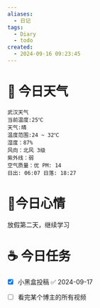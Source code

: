 ```yaml
---
aliases:
  - 日记
tags:
  - Diary
  - todo
created:
  - 2024-09-16 09:23:45
---
```

# 🌅 今日天气

``` 
武汉天气
当前温度:25℃
天气:晴
温度范围:24 ~ 32℃
湿度：87%
风向：北风 3级
紫外线：弱
空气质量：优 PM: 14
日出: 06:07 日落: 18:27
```

# 🍋今日心情

放假第二天，继续学习

# ☕ 今日任务

- [x] 小黑盒投稿 ✅ 2024-09-17
- [ ] 看完某个博主的所有视频

